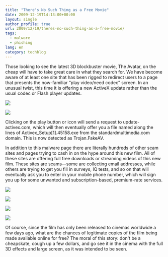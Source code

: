 ```yaml
---
title: "There's No Such Thing as a Free Movie"
date: 2009-12-19T14:13:00+00:00
layout: single
author_profile: true
url: 2009/12/19/theres-no-such-thing-as-a-free-movie/
tags:
  - malware
  - phishing
lang: en
category: techblog
---
```

Those looking to see the latest 3D blockbuster movie, The Avatar, on the cheap will have to take great care in what they search for. We have become aware of at least one site that has been rigged to redirect users to a page that presents the now-familiar “play video/need codec” screen. In an unusual twist, this time it is offering a new ActiveX update rather than the usual codec or Flash player updates.

[![](http://2.bp.blogspot.com/_vaUVXcmC3OI/SyzXoSOSF5I/AAAAAAAAAbk/AiiFrU0sVlA/s640/FreeAvatarMovie_2.png)](http://2.bp.blogspot.com/_vaUVXcmC3OI/SyzXoSOSF5I/AAAAAAAAAbk/AiiFrU0sVlA/s1600-h/FreeAvatarMovie_2.png)

[![](http://3.bp.blogspot.com/_vaUVXcmC3OI/SyzXmyfpd7I/AAAAAAAAAbc/jsFyVHZtPxs/s640/avatar2_2.png)](http://3.bp.blogspot.com/_vaUVXcmC3OI/SyzXmyfpd7I/AAAAAAAAAbc/jsFyVHZtPxs/s1600-h/avatar2_2.png)

Clicking on the play button or icon will send a request to update-activex.com, which will then eventually offer you a file named along the lines of Activex_Setup[1].45158.exe from the standardmultimedia.com domain. This is now detected as Trojan.FakeAV.

In addition to this malware page there are literally hundreds of other scam sites and pages trying to cash in on the hype around this new film. All of these sites are offering full free downloads or streaming videos of this new film. These sites are scams—some are collecting email addresses, while others are trying to get you fill in surveys, IQ tests, and so on that will eventually ask you to enter in your mobile phone number, which will sign you up for some unwanted and subscription-based, premium-rate services.

[![](http://4.bp.blogspot.com/_vaUVXcmC3OI/SyzXgSAgYQI/AAAAAAAAAbE/ULOLQ_coDuI/s640/avatar_IQtest.png)](http://4.bp.blogspot.com/_vaUVXcmC3OI/SyzXgSAgYQI/AAAAAAAAAbE/ULOLQ_coDuI/s1600-h/avatar_IQtest.png)

[![](http://2.bp.blogspot.com/_vaUVXcmC3OI/SyzXjLPnVEI/AAAAAAAAAbM/lhDrQc4WPtc/s640/avatar_myplick.com_2.png)](http://2.bp.blogspot.com/_vaUVXcmC3OI/SyzXjLPnVEI/AAAAAAAAAbM/lhDrQc4WPtc/s1600-h/avatar_myplick.com_2.png)

[![](http://1.bp.blogspot.com/_vaUVXcmC3OI/SyzXmTBRo-I/AAAAAAAAAbU/QQfwoDiNuV4/s640/avatar_watchmovie_1.png)](http://1.bp.blogspot.com/_vaUVXcmC3OI/SyzXmTBRo-I/AAAAAAAAAbU/QQfwoDiNuV4/s1600-h/avatar_watchmovie_1.png)

[![](http://3.bp.blogspot.com/_vaUVXcmC3OI/SyzXdH8wbEI/AAAAAAAAAa8/zGQwmqZdzHs/s640/avatar_iq_2.png)](http://3.bp.blogspot.com/_vaUVXcmC3OI/SyzXdH8wbEI/AAAAAAAAAa8/zGQwmqZdzHs/s1600-h/avatar_iq_2.png)

Of course, since the film has only been released to cinemas worldwide a few days ago, what are the chances of legitimate copies of the film being made available online for free? The moral of this story: don't be a cheapskate, cough up a few dollars, and go see it in the cinema with the full 3D effects and large screen, as it was intended to be seen.
